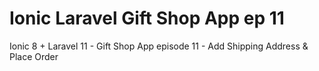 # Ionic Laravel Gift Shop App ep 11
 Ionic 8 + Laravel 11 - Gift Shop App episode 11 - Add Shipping Address & Place Order
